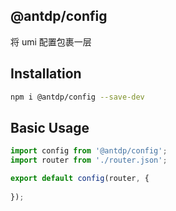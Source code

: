 @antdp/config
---

将 umi 配置包裹一层

## Installation

```bash
npm i @antdp/config --save-dev
```

## Basic Usage

```js
import config from '@antdp/config';
import router from './router.json';

export default config(router, {
  
});
```